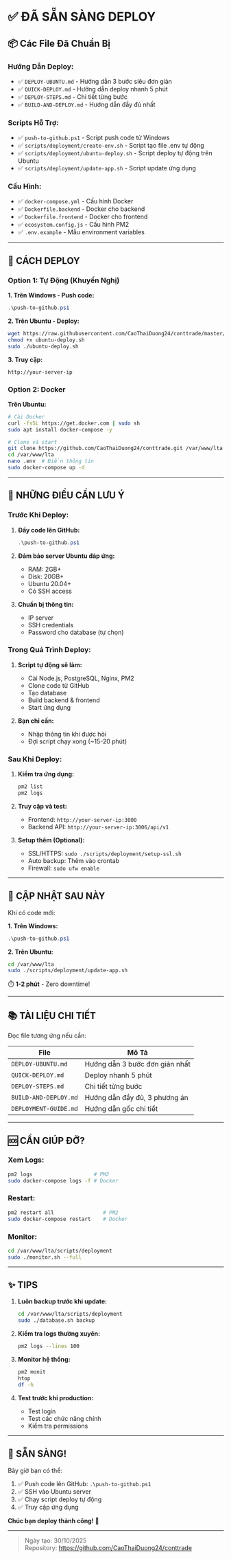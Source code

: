 # ✅ ĐÃ SẴN SÀNG DEPLOY

## 📦 Các File Đã Chuẩn Bị

### Hướng Dẫn Deploy:
- ✅ `DEPLOY-UBUNTU.md` - Hướng dẫn 3 bước siêu đơn giản
- ✅ `QUICK-DEPLOY.md` - Hướng dẫn deploy nhanh 5 phút
- ✅ `DEPLOY-STEPS.md` - Chi tiết từng bước
- ✅ `BUILD-AND-DEPLOY.md` - Hướng dẫn đầy đủ nhất

### Scripts Hỗ Trợ:
- ✅ `push-to-github.ps1` - Script push code từ Windows
- ✅ `scripts/deployment/create-env.sh` - Script tạo file .env tự động
- ✅ `scripts/deployment/ubuntu-deploy.sh` - Script deploy tự động trên Ubuntu
- ✅ `scripts/deployment/update-app.sh` - Script update ứng dụng

### Cấu Hình:
- ✅ `docker-compose.yml` - Cấu hình Docker
- ✅ `Dockerfile.backend` - Docker cho backend
- ✅ `Dockerfile.frontend` - Docker cho frontend
- ✅ `ecosystem.config.js` - Cấu hình PM2
- ✅ `.env.example` - Mẫu environment variables

---

## 🚀 CÁCH DEPLOY

### Option 1: Tự Động (Khuyến Nghị)

**1. Trên Windows - Push code:**
```powershell
.\push-to-github.ps1
```

**2. Trên Ubuntu - Deploy:**
```bash
wget https://raw.githubusercontent.com/CaoThaiDuong24/conttrade/master/scripts/deployment/ubuntu-deploy.sh
chmod +x ubuntu-deploy.sh
sudo ./ubuntu-deploy.sh
```

**3. Truy cập:**
```
http://your-server-ip
```

### Option 2: Docker

**Trên Ubuntu:**
```bash
# Cài Docker
curl -fsSL https://get.docker.com | sudo sh
sudo apt install docker-compose -y

# Clone và start
git clone https://github.com/CaoThaiDuong24/conttrade.git /var/www/lta
cd /var/www/lta
nano .env  # Điền thông tin
sudo docker-compose up -d
```

---

## 📝 NHỮNG ĐIỀU CẦN LƯU Ý

### Trước Khi Deploy:

1. **Đẩy code lên GitHub:**
   ```powershell
   .\push-to-github.ps1
   ```

2. **Đảm bảo server Ubuntu đáp ứng:**
   - RAM: 2GB+
   - Disk: 20GB+
   - Ubuntu 20.04+
   - Có SSH access

3. **Chuẩn bị thông tin:**
   - IP server
   - SSH credentials
   - Password cho database (tự chọn)

### Trong Quá Trình Deploy:

1. **Script tự động sẽ làm:**
   - Cài Node.js, PostgreSQL, Nginx, PM2
   - Clone code từ GitHub
   - Tạo database
   - Build backend & frontend
   - Start ứng dụng

2. **Bạn chỉ cần:**
   - Nhập thông tin khi được hỏi
   - Đợi script chạy xong (~15-20 phút)

### Sau Khi Deploy:

1. **Kiểm tra ứng dụng:**
   ```bash
   pm2 list
   pm2 logs
   ```

2. **Truy cập và test:**
   - Frontend: `http://your-server-ip:3000`
   - Backend API: `http://your-server-ip:3006/api/v1`

3. **Setup thêm (Optional):**
   - SSL/HTTPS: `sudo ./scripts/deployment/setup-ssl.sh`
   - Auto backup: Thêm vào crontab
   - Firewall: `sudo ufw enable`

---

## 🔄 CẬP NHẬT SAU NÀY

Khi có code mới:

**1. Trên Windows:**
```powershell
.\push-to-github.ps1
```

**2. Trên Ubuntu:**
```bash
cd /var/www/lta
sudo ./scripts/deployment/update-app.sh
```

⏱️ **1-2 phút** - Zero downtime!

---

## 📚 TÀI LIỆU CHI TIẾT

Đọc file tương ứng nếu cần:

| File | Mô Tả |
|------|-------|
| `DEPLOY-UBUNTU.md` | Hướng dẫn 3 bước đơn giản nhất |
| `QUICK-DEPLOY.md` | Deploy nhanh 5 phút |
| `DEPLOY-STEPS.md` | Chi tiết từng bước |
| `BUILD-AND-DEPLOY.md` | Hướng dẫn đầy đủ, 3 phương án |
| `DEPLOYMENT-GUIDE.md` | Hướng dẫn gốc chi tiết |

---

## 🆘 CẦN GIÚP ĐỠ?

### Xem Logs:
```bash
pm2 logs                    # PM2
sudo docker-compose logs -f # Docker
```

### Restart:
```bash
pm2 restart all                # PM2
sudo docker-compose restart    # Docker
```

### Monitor:
```bash
cd /var/www/lta/scripts/deployment
sudo ./monitor.sh --full
```

---

## ✨ TIPS

1. **Luôn backup trước khi update:**
   ```bash
   cd /var/www/lta/scripts/deployment
   sudo ./database.sh backup
   ```

2. **Kiểm tra logs thường xuyên:**
   ```bash
   pm2 logs --lines 100
   ```

3. **Monitor hệ thống:**
   ```bash
   pm2 monit
   htop
   df -h
   ```

4. **Test trước khi production:**
   - Test login
   - Test các chức năng chính
   - Kiểm tra permissions

---

## 🎉 SẴN SÀNG!

Bây giờ bạn có thể:

1. ✅ Push code lên GitHub: `.\push-to-github.ps1`
2. ✅ SSH vào Ubuntu server
3. ✅ Chạy script deploy tự động
4. ✅ Truy cập ứng dụng

**Chúc bạn deploy thành công! 🚀**

---

> Ngày tạo: 30/10/2025  
> Repository: https://github.com/CaoThaiDuong24/conttrade
